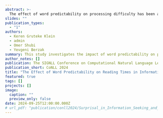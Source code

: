 ```yaml
---
abstract: >-
  The effect of word predictability on processing difficulty has been a central topic of investigation in psycholinguistics. Here, we use a broad coverage reading corpus in English to examine three language processing regimes that are common in daily life but have not been addressed with respect to this question: information seeking, repeated processing, and the combination of the two. Using standard, reading regime agnostic surprisal estimates, we find that the prediction of surprisal theory regarding a logarithmic relation between word predictability and processing time extends to these regimes. However, when examining surprisal estimates using regime-specific contexts, we also obtain two findings which are at odds with the predictions of surprisal theory. First, we find that in information seeking, such estimates do not improve the predictive power of processing times compared to surprisals from standard regime-agnostic contexts. Further, repeated presentation contexts yield near zero surprisal estimates with null effects on repeated processing times. These results suggest a misalignment of memory and context representation mechanisms between humans and current language models.
slides: ""
publication_types:
  - "1"
authors:
  - Keren Gruteke Klein
  - admin
  - Omer Shubi
  - Yevgeni Berzak
summary: This study investigates the impact of word predictability on processing difficulty in different reading contexts, including information seeking and repeated processing. While general predictions about the relationship between word predictability and processing time hold, specific contexts reveal discrepancies with surprisal theory, indicating potential misalignments between human cognitive mechanisms and existing language models.
author_notes: []
publication: The SIGNLL Conference on Computational Natural Language Learning (CoNLL) 2024
publication_short: CoNLL 2024
title: "The Effect of Word Predictability on Reading Times in Information Seeking and Repeated Reading"
featured: true
tags: []
projects: []
image:
  caption: ""
  preview_only: false
date: 2024-09-25T12:00:00.000Z
# url_pdf: "publication/conll2024/Surprisal_in_Information_Seeking_and_Repeated_Reading.pdf"
---
```

